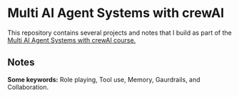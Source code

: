 # Multi AI Agent Systems with crewAI

This repository contains several projects and notes that I build as part of the [Multi AI Agent Systems with crewAI course.](https://learn.deeplearning.ai/courses/multi-ai-agent-systems-with-crewai/lesson/1/introduction)

## Notes

**Some keywords:** Role playing, Tool use, Memory, Gaurdrails, and Collaboration.

 